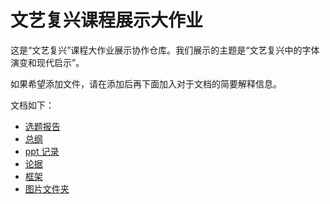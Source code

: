 # 文艺复兴课程展示大作业

这是“文艺复兴”课程大作业展示协作仓库。我们展示的主题是“文艺复兴中的字体演变和现代启示”。

如果希望添加文件，请在添加后再下面加入对于文档的简要解释信息。

文档如下：

- [选题报告](./selection.md)
- [总纲](./font.md)
- [ppt 记录](./ppt.md)
- [论据](./data.md)
- [框架](./skeleton.md)
- [图片文件夹](./img/)
